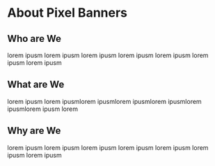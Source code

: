 # About Pixel Banners

## Who are We

lorem ipusm lorem ipusm lorem ipusm lorem ipusm lorem ipusm lorem ipusm lorem ipusm

## What are We

lorem ipusm lorem ipusmlorem ipusmlorem ipusmlorem ipusmlorem ipusmlorem ipusm lorem

## Why are We

lorem ipusm lorem ipusm lorem ipusm lorem ipusm lorem ipusm lorem ipusm lorem ipusm
